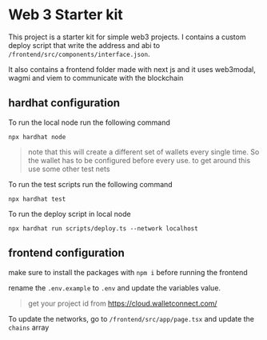 # Web 3 Starter kit

This project is a starter kit for simple web3 projects. I contains a custom deploy script that write the address and abi to `/frontend/src/components/interface.json`.

It also contains a frontend folder made with next js and it uses web3modal, wagmi and viem to communicate with the blockchain

## hardhat configuration

To run the local node run the following command

```shell
npx hardhat node
```

> note that this will create a different set of wallets every single time. So the wallet has to be configured before every use. to get around this use some other test nets

To run the test scripts run the following command

```shell
npx hardhat test
```

To run the deploy script in local node

```shell
npx hardhat run scripts/deploy.ts --network localhost
```

## frontend configuration

make sure to install the packages with `npm i` before running the frontend

rename the `.env.example` to `.env` and update the variables value.

> get your project id from https://cloud.walletconnect.com/

To update the networks, go to `/frontend/src/app/page.tsx` and update the `chains` array
